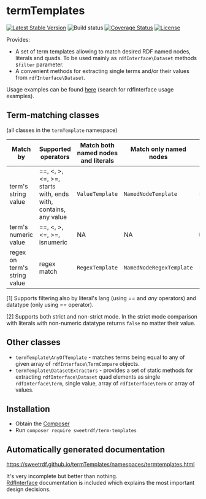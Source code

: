 # termTemplates

[![Latest Stable Version](https://poser.pugx.org/sweetrdf/term-templates/v/stable)](https://packagist.org/packages/sweetrdf/term-templates)
![Build status](https://github.com/sweetrdf/termTemplates/workflows/phpunit/badge.svg?branch=master)
[![Coverage Status](https://coveralls.io/repos/github/sweetrdf/termTemplates/badge.svg?branch=master)](https://coveralls.io/github/sweetrdf/termTemplates?branch=master)
[![License](https://poser.pugx.org/sweetrdf/term-templates/license)](https://packagist.org/packages/sweetrdf/term-templates)

Provides:

* A set of term templates allowing to match desired RDF named nodes, literals and quads.
  To be used mainly as `rdfInterface\Dataset` methods `$filter` parameter.
* A convenient methods for extracting single terms and/or their values from `rdfInterface\Dataset`.

Usage examples can be found [here](https://github.com/sweetrdf/rdfInterface/blob/master/EasyRdfReadme.md) (search for rdfInterface usage examples).

## Term-matching classes

(all classes in the `termTemplate` namespace)

| Match by                     | Supported operators         | Match both named nodes and literals | Match only named nodes   | Match only literals    | Remarks |
|------------------------------|-----------------------------|-------------------------------------|--------------------------|------------------------|---------|
| term's string value          | ==, <, >, <=, >=, starts with, ends with, contains, any value | `ValueTemplate` | `NamedNodeTemplate` | `LiteralTemplate` [1] | |
| term's numeric value         | ==, <, >, <=, >=, isnumeric | NA                                  | NA                       | `NumericTemplate`      | [2]     |
| regex on term's string value | regex match                 | `RegexTemplate`                     | `NamedNodeRegexTemplate` | `LiteralRegexTemplate` |         |

[1] Supports filtering also by literal's lang (using *==* and *any* operators) and datatype (only using *==* operator).

[2] Supports both strict and non-strict mode. In the strict mode comparison with literals with non-numeric datatype returns `false` no matter their value.

## Other classes

* `termTemplate\AnyOfTemplate` - matches terms being equal to any of given array of `rdfInterface\TermCompare` objects.
* `termTemplate\DatasetExtractors` - provides a set of static methods for extracting `rdfInterface\Dataset` quad elements
  as single `rdfInterface\Term`, single value, array of `rdfInterface\Term` or array of values.  

## Installation

* Obtain the [Composer](https://getcomposer.org)
* Run `composer require sweetrdf/term-templates`

## Automatically generated documentation

https://sweetrdf.github.io/termTemplates/namespaces/termtemplates.html

It's very incomplete but better than nothing.\
[RdfInterface](https://github.com/sweetrdf/rdfInterface/) documentation is included which explains the most important design decisions.
